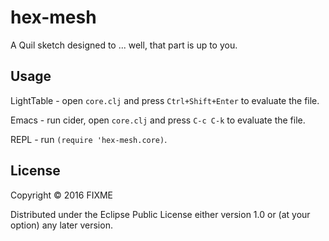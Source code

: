 # hex-mesh

A Quil sketch designed to ... well, that part is up to you.

## Usage

LightTable - open `core.clj` and press `Ctrl+Shift+Enter` to evaluate the file.

Emacs - run cider, open `core.clj` and press `C-c C-k` to evaluate the file.

REPL - run `(require 'hex-mesh.core)`.

## License

Copyright © 2016 FIXME

Distributed under the Eclipse Public License either version 1.0 or (at
your option) any later version.
